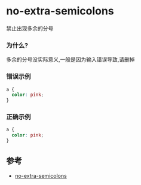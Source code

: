 # no-extra-semicolons

禁止出现多余的分号

### 为什么?

多余的分号没实际意义,一般是因为输入错误导致,请删掉

### 错误示例

```css
a {
  color: pink;
}
```

### 正确示例

```css
a {
  color: pink;
}
```

## 参考

- [no-extra-semicolons](https://stylelint.io/user-guide/rules/list/no-extra-semicolons)
